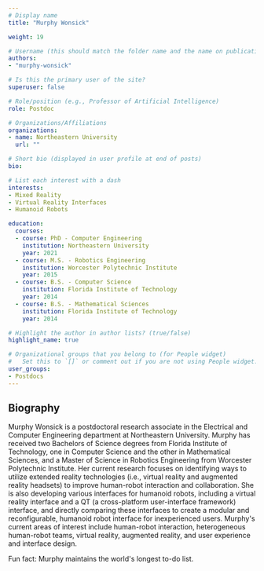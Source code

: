```yaml
---
# Display name
title: "Murphy Wonsick"

weight: 19

# Username (this should match the folder name and the name on publications)
authors:
- "murphy-wonsick"

# Is this the primary user of the site?
superuser: false

# Role/position (e.g., Professor of Artificial Intelligence)
role: Postdoc

# Organizations/Affiliations
organizations:
- name: Northeastern University 
  url: ""

# Short bio (displayed in user profile at end of posts)
bio:

# List each interest with a dash
interests:
- Mixed Reality
- Virtual Reality Interfaces
- Humanoid Robots

education:
  courses:
  - course: PhD - Computer Engineering
    institution: Northeastern University
    year: 2021
  - course: M.S. - Robotics Engineering
    institution: Worcester Polytechnic Institute
    year: 2015
  - course: B.S. - Computer Science
    institution: Florida Institute of Technology
    year: 2014
  - course: B.S. - Mathematical Sciences
    institution: Florida Institute of Technology
    year: 2014

# Highlight the author in author lists? (true/false)
highlight_name: true

# Organizational groups that you belong to (for People widget)
#   Set this to `[]` or comment out if you are not using People widget.
user_groups:
- Postdocs
---
```


## Biography

Murphy Wonsick is a postdoctoral research associate in the Electrical and Computer Engineering department at Northeastern University. Murphy has received two Bachelors of Science degrees from Florida Institute of Technology, one in Computer Science and the other in Mathematical Sciences, and a Master of Science in Robotics Engineering from Worcester Polytechnic Institute. Her current research focuses on identifying ways to utilize extended reality technologies (i.e., virtual reality and augmented reality headsets) to improve human-robot interaction and collaboration. She is also developing various interfaces for humanoid robots, including a virtual reality interface and a QT (a cross-platform user-interface framework) interface, and directly comparing these interfaces to create a modular and reconfigurable, humanoid robot interface for inexperienced users. Murphy's current areas of interest include human-robot interaction, heterogeneous human-robot teams, virtual reality, augmented reality, and user experience and interface design.

Fun fact: Murphy maintains the world's longest to-do list.
